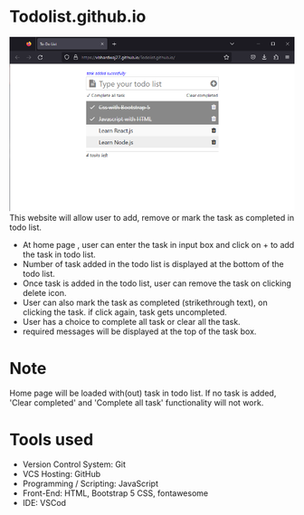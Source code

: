 # Todolist.github.io
![Todolist homepage](https://github.com/Vbhardwaj27/Todolist.github.io/blob/main/HomePage.png)
This website will allow user to add, remove or mark the task as completed in todo list.
* At home page , user can enter the task in input box and click on + to add the task in todo list.
* Number of task added in the todo list is displayed at the bottom of the todo list.
* Once task is added in the todo list, user can remove the task on clicking delete icon.
* User can also mark the task as completed (strikethrough text), on clicking the task. if click again, task gets uncompleted.
* User has a choice to complete all task or clear all the task.
* required messages will be displayed at the top of the task box.


# Note
Home page will be loaded with(out) task in todo list. If no task is added, 'Clear completed' and 'Complete all task' functionality will not work.

# Tools used
* Version Control System: Git
* VCS Hosting: GitHub
* Programming / Scripting: JavaScript
* Front-End: HTML, Bootstrap 5 CSS, fontawesome
* IDE: VSCod

